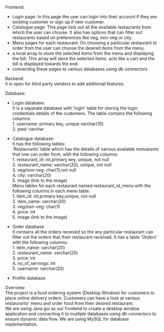 Frontend:
  - Login page:
        In this page the user can login into their account if they are existing customer or sign up if new customer.
  - Catalogue page:
        This page lists out all the available restaurants from which the user can choose. It also has options that can filter out restaurants based on preferences like veg, non-veg or city.
  - Menu pages for each restaurant: 
        On choosing a particular restaurant to order from the user can choose the desired items from the menu.
  - a local array to store the selected items from the menu and displaying the bill: 
        This array will store the selected items, acts like a cart and the bill is displayed towards the end.
  - connecting these pages to various databases using db connectors

Backend:         
  It is open for third party vendors to add additional features.
 
Database:
  - Login database:             
      It is a separate database with 'login' table for storing the login credentials details of the customers.
      The table contains the following columns:   
                1. username: primary key, unique varchar(10)    
                2. pwd: varchar
      
  - Catalogue database:           
      It has the following tables:           
                   'Restaurants' table which has the details of various available restuarants that one can order from, with the following columns:     
                                        1. restaurant_id: int,primary key, unique, not null     
                                        2. restaurant_name: varchar(20), unique, not null          
                                        3. veg/non-veg: char(1),not null      
                                        4. city: varchar(20)    
                                        5. image (link to the image)            
                   Menu tables for each restaurant named restaurant_id_menu with the following columns in each menu table:         
                                        1. item_id: int,primary key,unique, not null       
                                        2. item_name: varchar(20)        
                                        3. veg/non-veg: char(1)      
                                        4. price: int     
                                        5. image (link to the image)          
                                        
  - Order database    
          It contains all the orders received so the any particular restaurant can filter out the orders that their restaurant received.
          It has a table 'Orders' with the following columns:                 
                  1. item_name: varchar(20)        
                  2. restaurant_name: varchar(20)            
                  3. price: int         
                  4. no_of_servings: int          
                  5. username: varchar(20)            
     
   - Profile database
 

 Overview:            
     The project is a food ordering system (Desktop Window) for custumers to place online delivery orders. Customers can have a look at various restaurants' menu and order food from their desired restaurant.                  
     We are using Java gui as our frontend to create a desktop window application and connecting it to multiple databases using db connectors to ensure dynamic data flow.
     We are using MySQL for database implementation.
